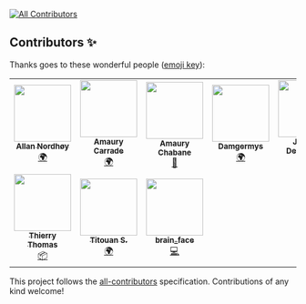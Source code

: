 
<!-- ALL-CONTRIBUTORS-BADGE:START - Do not remove or modify this section -->
[![All Contributors](https://img.shields.io/badge/all_contributors-10-orange.svg?style=flat-square)](#contributors-)
<!-- ALL-CONTRIBUTORS-BADGE:END -->
## Contributors ✨

Thanks goes to these wonderful people ([emoji key](https://allcontributors.org/docs/en/emoji-key)):

<!-- ALL-CONTRIBUTORS-LIST:START - Do not remove or modify this section -->
<!-- prettier-ignore-start -->
<!-- markdownlint-disable -->
<table>
  <tr>
    <td align="center"><a href="https://liberapay.com/kingu/"><img src="https://avatars.githubusercontent.com/u/13802408?v=4?s=100" width="100px;" alt=""/><br /><sub><b>Allan Nordhøy</b></sub></a><br /><a href="#translation-comradekingu" title="Translation">🌍</a></td>
    <td align="center"><a href="https://amaury.carrade.eu/"><img src="https://avatars.githubusercontent.com/u/1417570?v=4?s=100" width="100px;" alt=""/><br /><sub><b>Amaury Carrade</b></sub></a><br /><a href="#translation-AmauryCarrade" title="Translation">🌍</a></td>
    <td align="center"><a href="https://github.com/ChabaneAmaury"><img src="https://avatars.githubusercontent.com/u/24982486?v=4?s=100" width="100px;" alt=""/><br /><sub><b>Amaury Chabane</b></sub></a><br /><a href="#ideas-ChabaneAmaury" title="Ideas, Planning, & Feedback">🤔</a></td>
    <td align="center"><a href="https://github.com/Damgermys"><img src="https://avatars.githubusercontent.com/u/82285874?v=4?s=100" width="100px;" alt=""/><br /><sub><b>Damgermys</b></sub></a><br /><a href="#translation-Damgermys" title="Translation">🌍</a></td>
    <td align="center"><a href="https://deuchnord.fr/"><img src="https://avatars.githubusercontent.com/u/7600265?v=4?s=100" width="100px;" alt=""/><br /><sub><b>Jérôme Deuchnord</b></sub></a><br /><a href="https://github.com/Jérôme Deuchnord/kosmorro/commits?author=Deuchnord" title="Code">💻</a></td>
    <td align="center"><a href="https://github.com/nicfb"><img src="https://avatars.githubusercontent.com/u/19811100?v=4?s=100" width="100px;" alt=""/><br /><sub><b>Nic</b></sub></a><br /><a href="https://github.com/Jérôme Deuchnord/kosmorro/commits?author=nicfb" title="Code">💻</a></td>
    <td align="center"><a href="https://github.com/SpeedCode"><img src="https://avatars.githubusercontent.com/u/12190842?v=4?s=100" width="100px;" alt=""/><br /><sub><b>SpeedCode</b></sub></a><br /><a href="https://github.com/Jérôme Deuchnord/kosmorro/issues?q=author%3ASpeedCode" title="Bug reports">🐛</a></td>
  </tr>
  <tr>
    <td align="center"><a href="http://people.freebsd.org/~thierry/"><img src="https://avatars.githubusercontent.com/u/6819982?v=4?s=100" width="100px;" alt=""/><br /><sub><b>Thierry Thomas</b></sub></a><br /><a href="#platform-thierry-FreeBSD" title="Packaging/porting to new platform">📦</a></td>
    <td align="center"><a href="https://github.com/StaloneLab"><img src="https://avatars.githubusercontent.com/u/6739422?v=4?s=100" width="100px;" alt=""/><br /><sub><b>Titouan S.</b></sub></a><br /><a href="#translation-StaloneLab" title="Translation">🌍</a></td>
    <td align="center"><a href="https://github.com/Brainface1"><img src="https://avatars.githubusercontent.com/u/40472418?v=4?s=100" width="100px;" alt=""/><br /><sub><b>brain_face</b></sub></a><br /><a href="https://github.com/Jérôme Deuchnord/kosmorro/commits?author=Brainface1" title="Code">💻</a></td>
  </tr>
</table>

<!-- markdownlint-restore -->
<!-- prettier-ignore-end -->

<!-- ALL-CONTRIBUTORS-LIST:END -->

This project follows the [all-contributors](https://github.com/all-contributors/all-contributors) specification. Contributions of any kind welcome!
